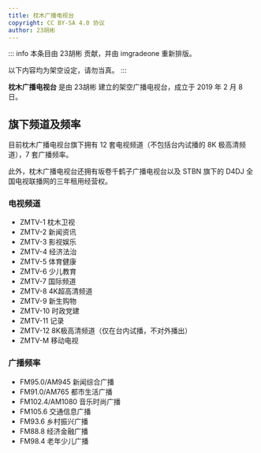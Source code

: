 ```yaml
---
title: 枕木广播电视台
copyright: CC BY-SA 4.0 协议
author: 23胡彬
---
```


::: info
本条目由 23胡彬 贡献，并由 imgradeone 重新排版。

以下内容均为架空设定，请勿当真。
:::

**枕木广播电视台** 是由 23胡彬 建立的架空广播电视台，成立于 2019 年 2 月 8 日。

## 旗下频道及频率

目前枕木广播电视台旗下拥有 12 套电视频道（不包括台内试播的 8K 极高清频道），7 套广播频率。

此外，枕木广播电视台还拥有坂卷千鹤子广播电视台以及 STBN 旗下的 D4DJ 全国电视联播网的三年租用经营权。

### 电视频道
- ZMTV-1 枕木卫视
- ZMTV-2 新闻资讯
- ZMTV-3 影视娱乐
- ZMTV-4 经济法治
- ZMTV-5 体育健康
- ZMTV-6 少儿教育
- ZMTV-7 国际频道
- ZMTV-8 4K超高清频道
- ZMTV-9 新生购物
- ZMTV-10 时政党建
- ZMTV-11 记录
- ZMTV-12 8K极高清频道（仅在台内试播，不对外播出）
- ZMTV-M 移动电视
### 广播频率
- FM95.0/AM945 新闻综合广播
- FM91.0/AM765 都市生活广播
- FM102.4/AM1080 音乐时尚广播
- FM105.6 交通信息广播
- FM93.6 乡村振兴广播
- FM88.8 经济金融广播
- FM98.4 老年少儿广播
